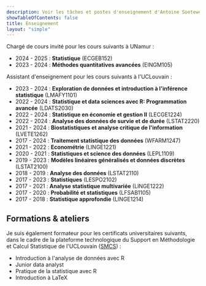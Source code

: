 ```yaml
---
description: Voir les tâches et postes d'enseignement d'Antoine Soetewey
showTableOfContents: false
title: Enseignement
layout: "simple"
---
```


Chargé de cours invité pour les cours suivants à UNamur :

- 2024 - 2025 : **Statistique** (ECGEB152)
- 2023 - 2024 : **Méthodes quantitatives avancées** (EINGM105)

Assistant d'enseignement pour les cours suivants à l'UCLouvain :

- 2023 - 2024 : **Exploration de données et introduction à l'inférence statistique** (LMAFY1101)
- 2022 - 2024 : **Statistique et data sciences avec R: Programmation avancée** (LDATS2030)
- 2022 - 2024 : **Statistique en économie et gestion II** (LECGE1224)
- 2022 - 2024 : **Analyse des données de survie et de durée** (LSTAT2220)
- 2021 - 2024 : **Biostatistiques et analyse critique de l'information** (LVETE1262)
- 2017 - 2024 : **Traitement statistique des données** (WFARM1247)
- 2021 - 2022 : **Econométrie** (LINGE1221)
- 2020 - 2021 : **Statistiques et science des données** (LEPL1109)
- 2019 - 2023 : **Modèles linéaires généralisés et données discrètes** (LSTAT2100)
- 2018 - 2019 : **Analyse des données** (LSTAT2110)
- 2017 - 2023 : **Statistiques** (LESPO2102)
- 2017 - 2021 : **Analyse statistique multivariée** (LINGE1222)
- 2017 - 2020 : **Probabilité et statistiques** (LFSAB1105)
- 2017 - 2018 : **Statistique approfondie** (LINGE1214)

## Formations & ateliers

Je suis également formateur pour les certificats universitaires suivants, dans le cadre de la plateforme technologique du Support en Méthodologie et Calcul Statistique de l'UCLouvain (<a href="https://sites.uclouvain.be/training/smcs/" target="_blank" rel="noopener">SMCS</a>) :

- Introduction à l'analyse de données avec R 
- Junior data analyst
- Pratique de la statistique avec R
- Introduction à LaTeX

<!--## Tutorat & conseil

Compte tenu de mon expérience dans l'enseignement au niveau universitaire, je propose des cours particuliers en statistiques, probabilités, R et science des données. Je peux également vous aider à effectuer des analyses statistiques de données pour votre mémoire, thèse ou projets professionnels :

- **Étudiants et chercheurs**, voir plus d'informations sur [easystat.be](https://easystat.be/)
- **Professionnels et entreprises**, voir plus d'informations sur [datanalyze.be](https://datanalyze.be/fr/)-->
